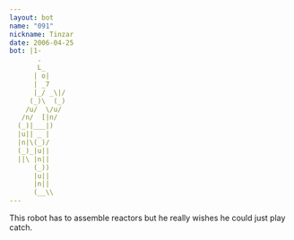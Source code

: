 ```yaml
---
layout: bot
name: "091"
nickname: Tinzar
date: 2006-04-25
bot: |1-
       .      
       L_     
      | o|    
      | _7    
      |_/ _\|/
     (_)\  (_)
    /u/  \/u/ 
   /n/  [|n/  
  (_)|___|)   
  |u|| _ |    
  |n|\(_)/    
  (_)_|u||    
  ||\ |n||    
      (_))    
      |u||    
      |n||    
      (__\\   
---
```

This robot has to assemble reactors but he really wishes he could just play catch.